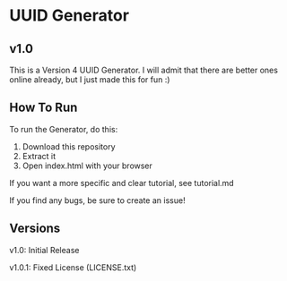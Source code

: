 # UUID Generator
## v1.0
This is a Version 4 UUID Generator. I will admit that there are better ones online already, but I just made this for fun :)

## How To Run
To run the Generator, do this:

1. Download this repository
2. Extract it
3. Open index.html with your browser

If you want a more specific and clear tutorial, see tutorial.md

If you find any bugs, be sure to create an issue!

## Versions
v1.0: Initial Release

v1.0.1: Fixed License (LICENSE.txt)